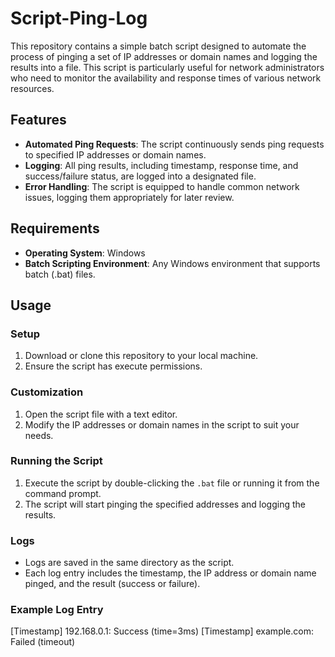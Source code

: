 # Script-Ping-Log

This repository contains a simple batch script designed to automate the process of pinging a set of IP addresses or domain names and logging the results into a file. This script is particularly useful for network administrators who need to monitor the availability and response times of various network resources.

## Features

- **Automated Ping Requests**: The script continuously sends ping requests to specified IP addresses or domain names.
- **Logging**: All ping results, including timestamp, response time, and success/failure status, are logged into a designated file.
- **Error Handling**: The script is equipped to handle common network issues, logging them appropriately for later review.

## Requirements

- **Operating System**: Windows
- **Batch Scripting Environment**: Any Windows environment that supports batch (.bat) files.

## Usage

### Setup

1. Download or clone this repository to your local machine.
2. Ensure the script has execute permissions.

### Customization

1. Open the script file with a text editor.
2. Modify the IP addresses or domain names in the script to suit your needs.

### Running the Script

1. Execute the script by double-clicking the `.bat` file or running it from the command prompt.
2. The script will start pinging the specified addresses and logging the results.

### Logs

- Logs are saved in the same directory as the script.
- Each log entry includes the timestamp, the IP address or domain name pinged, and the result (success or failure).

### Example Log Entry

[Timestamp] 192.168.0.1: Success (time=3ms) [Timestamp] example.com: Failed (timeout)
